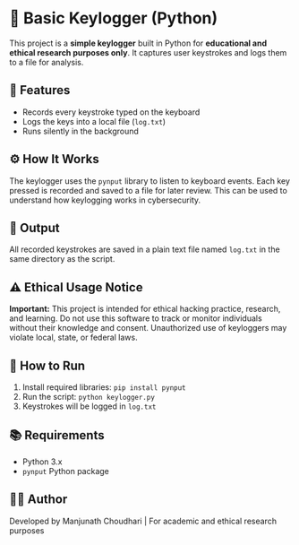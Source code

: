 <h1>🔑 Basic Keylogger (Python)</h1>

<p>This project is a <strong>simple keylogger</strong> built in Python for <strong>educational and ethical research purposes only</strong>. It captures user keystrokes and logs them to a file for analysis.</p>

<h2>📌 Features</h2>
<ul>
  <li>Records every keystroke typed on the keyboard</li>
  <li>Logs the keys into a local file (<code>log.txt</code>)</li>
  <li>Runs silently in the background</li>
</ul>

<h2>⚙️ How It Works</h2>
<p>The keylogger uses the <code>pynput</code> library to listen to keyboard events. Each key pressed is recorded and saved to a file for later review. This can be used to understand how keylogging works in cybersecurity.</p>

<h2>📁 Output</h2>
<p>All recorded keystrokes are saved in a plain text file named <code>log.txt</code> in the same directory as the script.</p>

<h2>⚠️ Ethical Usage Notice</h2>
<p><strong>Important:</strong> This project is intended for ethical hacking practice, research, and learning. Do not use this software to track or monitor individuals without their knowledge and consent. Unauthorized use of keyloggers may violate local, state, or federal laws.</p>

<h2>🚀 How to Run</h2>
<ol>
  <li>Install required libraries: <code>pip install pynput</code></li>
  <li>Run the script: <code>python keylogger.py</code></li>
  <li>Keystrokes will be logged in <code>log.txt</code></li>
</ol>

<h2>📚 Requirements</h2>
<ul>
  <li>Python 3.x</li>
  <li><code>pynput</code> Python package</li>
</ul>

<h2>👨‍💻 Author</h2>
<p>Developed by Manjunath Choudhari | For academic and ethical research purposes</p>
